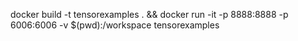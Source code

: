 docker build -t tensorexamples . && docker run -it -p 8888:8888 -p 6006:6006 -v $(pwd):/workspace  tensorexamples

